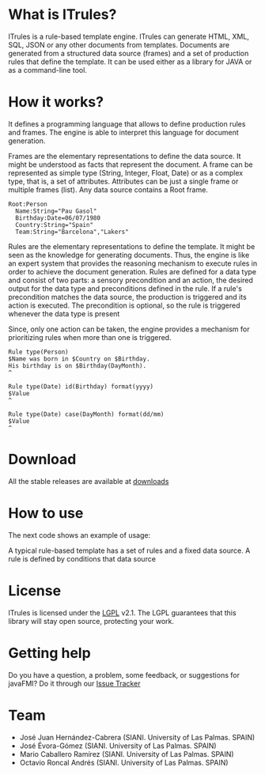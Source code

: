 # What is ITrules? #
ITrules is a rule-based template engine. ITrules can generate HTML, XML, SQL, JSON or any other documents from templates. Documents are generated from a structured data source (frames) and a set of production rules that define the template. It can be used either as a library for JAVA or as a command-line tool. 

# How it works? #
It defines a programming language that allows to define production rules and frames. The engine is able to interpret this language for document generation.

Frames are the elementary representations to define the data source. It might be understood as facts that represent the document. A frame can be represented as simple type (String, Integer, Float, Date) or as a complex type, that is, a set of attributes. Attributes can be just a single frame or multiple frames (list). Any data source contains a Root frame.

```
Root:Person
  Name:String="Pau Gasol"
  Birthday:Date=06/07/1980
  Country:String="Spain"
  Team:String="Barcelona","Lakers"
```

Rules are the elementary representations to define the template. It might be seen as the knowledge for generating documents. Thus, the engine is like an expert system that provides the reasoning mechanism to execute rules in order to achieve the document generation. Rules are defined for a data type and consist of two parts: a sensory precondition and an action, the desired output for the data type and preconditions defined in the rule. If a rule's precondition matches the data source, the production is triggered and its action is executed. The precondition is optional, so the rule is triggered whenever the data type is present

Since, only one action can be taken, the engine provides a mechanism for prioritizing rules when more than one is triggered. 

```
Rule type(Person)
$Name was born in $Country on $Birthday.
His birthday is on $Birthday(DayMonth).
^

Rule type(Date) id(Birthday) format(yyyy)
$Value
^

Rule type(Date) case(DayMonth) format(dd/mm)
$Value
^
```

# Download #
All the stable releases are available at [downloads](http://bitbucket.org/siani/itrules/downloads)

# How to use #
The next code shows an example of usage:

A typical rule-based template has a set of rules and a fixed data source. A rule is defined by conditions that data source

# License #
ITrules is licensed under the [LGPL](http://www.gnu.org/licenses/lgpl.html) v2.1. The LGPL guarantees that this library will stay open source, protecting your work.

# Getting help #
Do you have a question, a problem, some feedback, or suggestions for javaFMI?
Do it through our [Issue Tracker](http://bitbucket.org/siani/itrules/issues)

# Team #
* José Juan Hernández-Cabrera (SIANI. University of Las Palmas. SPAIN)
* José Évora-Gómez (SIANI. University of Las Palmas. SPAIN)
* Mario Caballero Ramírez (SIANI. University of Las Palmas. SPAIN)
* Octavio Roncal Andrés (SIANI. University of Las Palmas. SPAIN)

